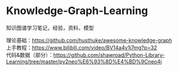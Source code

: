 # Knowledge-Graph-Learning
知识图谱学习笔记，经验，资料，模型  

理论基础：<https://github.com/husthuke/awesome-knowledge-graph>  
上手教程：<https://www.bilibili.com/video/BV14a4y1j7mg?p=32>  
代码&数据（部分）：<https://github.com/shawroad/Python-Library-Learning/tree/master/py2neo%E6%93%8D%E4%BD%9Cneo4j>
